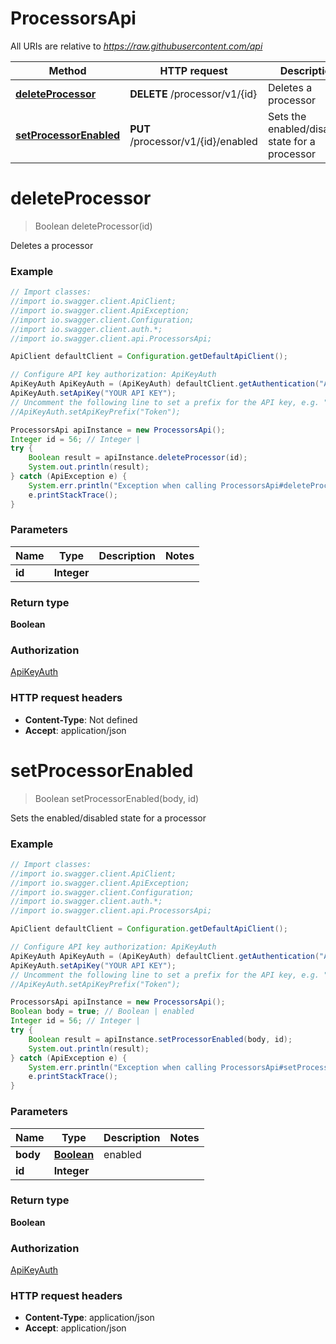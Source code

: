 # ProcessorsApi

All URIs are relative to *https://raw.githubusercontent.com/api*

Method | HTTP request | Description
------------- | ------------- | -------------
[**deleteProcessor**](ProcessorsApi.md#deleteProcessor) | **DELETE** /processor/v1/{id} | Deletes a processor
[**setProcessorEnabled**](ProcessorsApi.md#setProcessorEnabled) | **PUT** /processor/v1/{id}/enabled | Sets the enabled/disabled state for a processor

<a name="deleteProcessor"></a>
# **deleteProcessor**
> Boolean deleteProcessor(id)

Deletes a processor

### Example
```java
// Import classes:
//import io.swagger.client.ApiClient;
//import io.swagger.client.ApiException;
//import io.swagger.client.Configuration;
//import io.swagger.client.auth.*;
//import io.swagger.client.api.ProcessorsApi;

ApiClient defaultClient = Configuration.getDefaultApiClient();

// Configure API key authorization: ApiKeyAuth
ApiKeyAuth ApiKeyAuth = (ApiKeyAuth) defaultClient.getAuthentication("ApiKeyAuth");
ApiKeyAuth.setApiKey("YOUR API KEY");
// Uncomment the following line to set a prefix for the API key, e.g. "Token" (defaults to null)
//ApiKeyAuth.setApiKeyPrefix("Token");

ProcessorsApi apiInstance = new ProcessorsApi();
Integer id = 56; // Integer | 
try {
    Boolean result = apiInstance.deleteProcessor(id);
    System.out.println(result);
} catch (ApiException e) {
    System.err.println("Exception when calling ProcessorsApi#deleteProcessor");
    e.printStackTrace();
}
```

### Parameters

Name | Type | Description  | Notes
------------- | ------------- | ------------- | -------------
 **id** | **Integer**|  |

### Return type

**Boolean**

### Authorization

[ApiKeyAuth](../README.md#ApiKeyAuth)

### HTTP request headers

 - **Content-Type**: Not defined
 - **Accept**: application/json

<a name="setProcessorEnabled"></a>
# **setProcessorEnabled**
> Boolean setProcessorEnabled(body, id)

Sets the enabled/disabled state for a processor

### Example
```java
// Import classes:
//import io.swagger.client.ApiClient;
//import io.swagger.client.ApiException;
//import io.swagger.client.Configuration;
//import io.swagger.client.auth.*;
//import io.swagger.client.api.ProcessorsApi;

ApiClient defaultClient = Configuration.getDefaultApiClient();

// Configure API key authorization: ApiKeyAuth
ApiKeyAuth ApiKeyAuth = (ApiKeyAuth) defaultClient.getAuthentication("ApiKeyAuth");
ApiKeyAuth.setApiKey("YOUR API KEY");
// Uncomment the following line to set a prefix for the API key, e.g. "Token" (defaults to null)
//ApiKeyAuth.setApiKeyPrefix("Token");

ProcessorsApi apiInstance = new ProcessorsApi();
Boolean body = true; // Boolean | enabled
Integer id = 56; // Integer | 
try {
    Boolean result = apiInstance.setProcessorEnabled(body, id);
    System.out.println(result);
} catch (ApiException e) {
    System.err.println("Exception when calling ProcessorsApi#setProcessorEnabled");
    e.printStackTrace();
}
```

### Parameters

Name | Type | Description  | Notes
------------- | ------------- | ------------- | -------------
 **body** | [**Boolean**](Boolean.md)| enabled |
 **id** | **Integer**|  |

### Return type

**Boolean**

### Authorization

[ApiKeyAuth](../README.md#ApiKeyAuth)

### HTTP request headers

 - **Content-Type**: application/json
 - **Accept**: application/json

